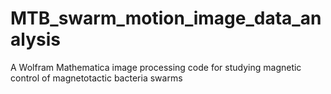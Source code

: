 # MTB_swarm_motion_image_data_analysis
A Wolfram Mathematica image processing code for studying magnetic control of magnetotactic bacteria swarms
